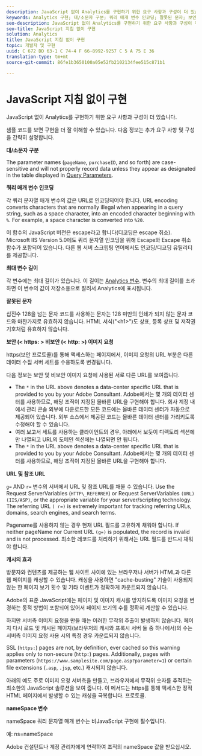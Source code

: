 ```yaml
---
description: JavaScript 없이 Analytics를 구현하기 위한 요구 사항과 구성이 더 있습니다.
keywords: Analytics 구현; 대/소문자 구분; 쿼리 매개 변수 인코딩; 잘못된 문자; 보안 이미지 요청; 최대 변수 길이; 참조; URL; 캐싱; namespace
seo-description: JavaScript 없이 Analytics를 구현하기 위한 요구 사항과 구성이 더 있습니다.
seo-title: JavaScript 지침 없이 구현
solution: Analytics
title: JavaScript 지침 없이 구현
topic: 개발자 및 구현
uuid: C 672 DD 63-1 C 74-4 F 66-8992-9257 C 5 A 75 E 36
translation-type: tm+mt
source-git-commit: 86fe1b3650100a05e52fb2102134fee515c871b1

---
```



# JavaScript 지침 없이 구현

JavaScript 없이 Analytics를 구현하기 위한 요구 사항과 구성이 더 있습니다.

샘플 코드를 보면 구현을 더 잘 이해할 수 있습니다. 다음 정보는 추가 요구 사항 및 구성을 간략히 설명합니다.

<!--Meike, I converted this from a table. Table within a table was a mess, and I'm not sure I captured everything. Please check this content against the orginal. -Bob -->

**대/소문자 구분**

The parameter names (`pageName`, `purchaseID`, and so forth) are case-sensitive and will not properly record data unless they appear as designated in the table displayed in [Query Parameters](../../../implement/js-implementation/data-collection/query-parameters.md).

**쿼리 매개 변수 인코딩**

각 쿼리 문자열 매개 변수의 값은 URL로 인코딩되어야 합니다. URL encoding converts characters that are normally illegal when appearing in a query string, such as a space character, into an encoded character beginning with `%`. For example, a space character is converted into `%20`.

이 함수의 JavaScript 버전은 escape라고 합니다(디코딩은 escape 취소). Microsoft IIS Version 5.0에도 쿼리 문자열 인코딩을 위해 Escape와 Escape 취소 함수가 포함되어 있습니다. 다른 웹 서버 스크립팅 언어에서도 인코딩/디코딩 유틸리티를 제공합니다.

**최대 변수 길이**

각 변수에는 최대 길이가 있습니다. 이 길이는 [Analytics 변수](../../../implement/js-implementation/c-variables/sc-variables.md). 변수의 최대 길이를 초과하면 이 변수의 값이 저장소용으로 잘려서 Analytics에 표시됩니다.

**잘못된 문자**

십진수 128을 넘는 문자 코드를 사용하는 문자는 128 미만의 인쇄가 되지 않는 문자 코드와 마찬가지로 유효하지 않습니다. HTML 서식("&lt;h1&gt;")도 상표, 등록 상표 및 저작권 기호처럼 유효하지 않습니다.

**보안 (&lt; https: &gt; 비보안 (&lt; http: &gt;) 이미지 요청**

https(보안 프로토콜)를 통해 액세스하는 페이지에서, 이미지 요청의 URL 부분은 다른 데이터 수집 서버 세트를 수용하도록 변경됩니다.

다음 정보는 보안 및 비보안 이미지 요청에 사용된 서로 다른 URL를 보여줍니다.

* The `*` in the URL above denotes a data-center specific URL that is provided to you by your Adobe Consultant. Adobe에서는 몇 개의 데이터 센터를 사용하므로, 해당 조직이 지정된 올바른 URL을 구현해야 합니다. 회사 계정 내에서 관리 콘솔 외부에 다운로드한 모든 코드에는 올바른 데이터 센터가 자동으로 제공되어 있습니다. 외부 소스에서 제공된 코드는 올바른 데이터 센터를 가리키도록 수정해야 할 수 있습니다.
* 여러 보고서 세트를 사용하는 클라이언트의 경우, 아래에서 보듯이 디렉토리 섹션에만 나열되고 URL의 도메인 섹션에는 나열되면 안 됩니다.
* The `*` in the URL above denotes a data-center specific URL that is provided to you by your Adobe Consultant. Adobe에서는 몇 개의 데이터 센터를 사용하므로, 해당 조직이 지정된 올바른 URL을 구현해야 합니다.

**URL 및 참조 URL**

`g=` AND `r=` 변수의 서버에서 URL 및 참조 URL를 채울 수 있습니다. Use the Request ServerVariables (`HTTP\_REFERRER`) or Request ServerVariables `(URL) (IIS/ASP)`, or the appropriate variable for your server/scripting technology. The referring URL `( r=)` is extremely important for tracking referring URLs, domains, search engines, and search terms.

Pagename를 사용하지 않는 경우 현재 URL 필드를 고유하게 채워야 합니다. If neither pageName nor Current URL `(g=)` is populated, the record is invalid and is not processed. 최소한 레코드를 처리하기 위해서는 URL 필드를 반드시 채워야 합니다.

**캐시의 효과**

방문자와 컨텐츠를 제공하는 웹 사이트 사이에 있는 브라우저나 서버가 HTML과 다른 웹 페이지를 캐싱할 수 있습니다. 캐싱을 사용하면 "cache-busting" 기술이 사용되지 않는 한 페이지 보기 횟수 및 기타 이벤트가 정확하게 카운트되지 않습니다.

Adobe의 표준 JavaScript에는 페이지 및 이미지 캐시를 방지하도록 이미지 요청을 변경하는 동적 방법이 포함되어 있어서 페이지 보기의 수를 정확히 계산할 수 있습니다.

하지만 서버측 이미지 요청을 만들 때는 이러한 무작위 추출이 발생하지 않습니다. 페이지 다시 로드 및 캐시된 페이지(브라우저의 캐시와 프록시 서버 둘 중 하나에서)의 수는 서버측 이미지 요청 사용 시의 특정 경우 카운트되지 않습니다.

SSL (`https:`) pages are not, by definition, ever cached so this warning applies only to non-secure (`http:`) pages. Additionally, pages with parameters (`https://www.samplesite.com/page.asp?parameter=1`) or certain file extensions (`.asp`, `.jsp`, etc.) 캐시되지 않습니다.

아래의 예도 주로 이미지 요청 서버측을 만들고, 브라우저에서 무작위 숫자를 추적하는 최소한의 JavaScript 솔루션을 보여 줍니다. 이 메서드는 https를 통해 액세스한 정적 HTML 페이지에서 발생할 수 있는 캐싱을 극복합니다. 프로토콜.

**nameSpace 변수**

nameSpace 쿼리 문자열 매개 변수는 비JavaScript 구현에 필수입니다.

예: ns=nameSpace

Adobe 컨설턴트나 계정 관리자에게 연락하여 조직의 nameSpace 값을 받으십시오.

